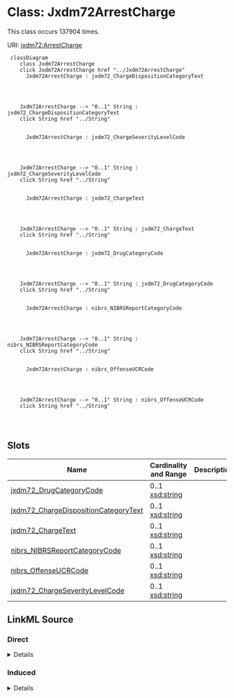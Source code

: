 

# Class: Jxdm72ArrestCharge




This class occurs 137904 times.


URI: [jxdm72:ArrestCharge](http://release.niem.gov/niem/domains/jxdm/7.2/ArrestCharge)






```mermaid
 classDiagram
    class Jxdm72ArrestCharge
    click Jxdm72ArrestCharge href "../Jxdm72ArrestCharge"
      Jxdm72ArrestCharge : jxdm72_ChargeDispositionCategoryText
        
          
    
    
    Jxdm72ArrestCharge --> "0..1" String : jxdm72_ChargeDispositionCategoryText
    click String href "../String"

        
      Jxdm72ArrestCharge : jxdm72_ChargeSeverityLevelCode
        
          
    
    
    Jxdm72ArrestCharge --> "0..1" String : jxdm72_ChargeSeverityLevelCode
    click String href "../String"

        
      Jxdm72ArrestCharge : jxdm72_ChargeText
        
          
    
    
    Jxdm72ArrestCharge --> "0..1" String : jxdm72_ChargeText
    click String href "../String"

        
      Jxdm72ArrestCharge : jxdm72_DrugCategoryCode
        
          
    
    
    Jxdm72ArrestCharge --> "0..1" String : jxdm72_DrugCategoryCode
    click String href "../String"

        
      Jxdm72ArrestCharge : nibrs_NIBRSReportCategoryCode
        
          
    
    
    Jxdm72ArrestCharge --> "0..1" String : nibrs_NIBRSReportCategoryCode
    click String href "../String"

        
      Jxdm72ArrestCharge : nibrs_OffenseUCRCode
        
          
    
    
    Jxdm72ArrestCharge --> "0..1" String : nibrs_OffenseUCRCode
    click String href "../String"

        
      
```




<!-- no inheritance hierarchy -->


## Slots

| Name | Cardinality and Range | Description | Inheritance | Occurrences |
| ---  | --- | --- | --- | --- |
| [jxdm72_DrugCategoryCode](../slots/jxdm72_DrugCategoryCode.md) | 0..1 <br/> [xsd:string](http://www.w3.org/2001/XMLSchema#string) |  <br/>  | direct | 14972 |
| [jxdm72_ChargeDispositionCategoryText](../slots/jxdm72_ChargeDispositionCategoryText.md) | 0..1 <br/> [xsd:string](http://www.w3.org/2001/XMLSchema#string) |  <br/>  | direct | 138625 |
| [jxdm72_ChargeText](../slots/jxdm72_ChargeText.md) | 0..1 <br/> [xsd:string](http://www.w3.org/2001/XMLSchema#string) |  <br/>  | direct | 140007 |
| [nibrs_NIBRSReportCategoryCode](../slots/nibrs_NIBRSReportCategoryCode.md) | 0..1 <br/> [xsd:string](http://www.w3.org/2001/XMLSchema#string) |  <br/>  | direct | 75090 |
| [nibrs_OffenseUCRCode](../slots/nibrs_OffenseUCRCode.md) | 0..1 <br/> [xsd:string](http://www.w3.org/2001/XMLSchema#string) |  <br/>  | direct | 144231 |
| [jxdm72_ChargeSeverityLevelCode](../slots/jxdm72_ChargeSeverityLevelCode.md) | 0..1 <br/> [xsd:string](http://www.w3.org/2001/XMLSchema#string) |  <br/>  | direct | 131721 |














## LinkML Source

<!-- TODO: investigate https://stackoverflow.com/questions/37606292/how-to-create-tabbed-code-blocks-in-mkdocs-or-sphinx -->

### Direct

<details>

```yaml
name: jxdm72_ArrestCharge
from_schema: okns:scales-kg
rank: 1000
slots:
- jxdm72_DrugCategoryCode
- jxdm72_ChargeDispositionCategoryText
- jxdm72_ChargeText
- nibrs_NIBRSReportCategoryCode
- nibrs_OffenseUCRCode
- jxdm72_ChargeSeverityLevelCode
class_uri: jxdm72:ArrestCharge

```
</details>

### Induced

<details>

```yaml
name: jxdm72_ArrestCharge
from_schema: okns:scales-kg
rank: 1000
attributes:
  jxdm72_DrugCategoryCode:
    name: jxdm72_DrugCategoryCode
    from_schema: okns:scales-kg
    rank: 1000
    slot_uri: jxdm72:DrugCategoryCode
    alias: jxdm72_DrugCategoryCode
    owner: jxdm72_ArrestCharge
    domain_of:
    - jxdm72_ArrestCharge
    - jxdm72_Charge
    range: string
  jxdm72_ChargeDispositionCategoryText:
    name: jxdm72_ChargeDispositionCategoryText
    from_schema: okns:scales-kg
    rank: 1000
    slot_uri: jxdm72:ChargeDispositionCategoryText
    alias: jxdm72_ChargeDispositionCategoryText
    owner: jxdm72_ArrestCharge
    domain_of:
    - jxdm72_ArrestCharge
    range: string
  jxdm72_ChargeText:
    name: jxdm72_ChargeText
    from_schema: okns:scales-kg
    rank: 1000
    slot_uri: jxdm72:ChargeText
    alias: jxdm72_ChargeText
    owner: jxdm72_ArrestCharge
    domain_of:
    - jxdm72_ArrestCharge
    - jxdm72_Charge
    range: string
  nibrs_NIBRSReportCategoryCode:
    name: nibrs_NIBRSReportCategoryCode
    from_schema: okns:scales-kg
    rank: 1000
    slot_uri: nibrs:NIBRSReportCategoryCode
    alias: nibrs_NIBRSReportCategoryCode
    owner: jxdm72_ArrestCharge
    domain_of:
    - jxdm72_ArrestCharge
    - jxdm72_Charge
    range: string
  nibrs_OffenseUCRCode:
    name: nibrs_OffenseUCRCode
    from_schema: okns:scales-kg
    rank: 1000
    slot_uri: nibrs:OffenseUCRCode
    alias: nibrs_OffenseUCRCode
    owner: jxdm72_ArrestCharge
    domain_of:
    - jxdm72_ArrestCharge
    - jxdm72_Charge
    range: string
  jxdm72_ChargeSeverityLevelCode:
    name: jxdm72_ChargeSeverityLevelCode
    from_schema: okns:scales-kg
    rank: 1000
    slot_uri: jxdm72:ChargeSeverityLevelCode
    alias: jxdm72_ChargeSeverityLevelCode
    owner: jxdm72_ArrestCharge
    domain_of:
    - jxdm72_ArrestCharge
    - jxdm72_Charge
    range: string
class_uri: jxdm72:ArrestCharge

```
</details>